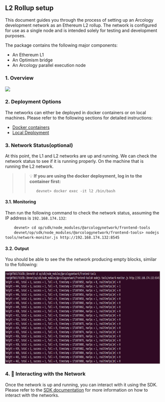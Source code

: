 ## L2 Rollup setup

This document guides you through the process of setting up an Arcology development network as an Ethereum L2 rollup. The network is configured for use as a single node and is intended solely for testing and development purposes.

The package contains the following major components:

- An Ethereum L1 
- An Optimism bridge
- An Arcology parallel execution node

### 1. Overview

<img align="center" height="300" src="../img/l1-l2.png">

### 2. Deployment Options

The networks can either be deployed in docker containers or on local machines. Please refer to the following 
sections for detailed instructions:

- [Docker containers](./l2-docker.md)
- [Local Deployment](./l2-local.md)

### 3. Network Status(optional)

At this point, the L1 and L2 networks are up and running. We can check the network status to see if it is running properly. On the machine that is running the L2 network.

>>:bulb: **If you are using the docker deployment, log in to the container first:**
>>```shell
>>    devnet> docker exec -it l2 /bin/bash
>>```

#### 3.1. Monitoring

Then run the following command to check the network status, assuming the IP address is `192.168.174.132`:
```shell
    devnet> cd op/sdk/node_modules/@arcologynetwork/frontend-tools
    devnet/op/sdk/node_modules/@arcologynetwork/frontend-tools> nodejs tools/network-monitor.js http://192.168.174.132:8545
```

#### 3.2. Output

You should be able to see the the network producing empty blocks, similar to the following:

<img align="center" height="300" src="../img/node-monitoring.png">

### 4. :tada: Interacting with the Network 

Once the network is up and running, you can interact with it using the SDK. Please refer to the [SDK documentation](../op/sdk/README.md) for more information on how to interact with the networks.

